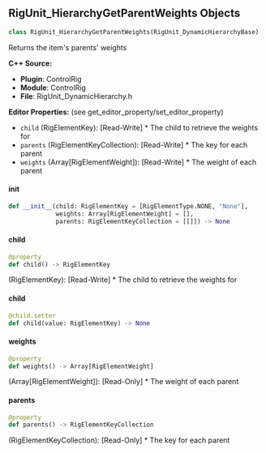 ## RigUnit_HierarchyGetParentWeights Objects

```python
class RigUnit_HierarchyGetParentWeights(RigUnit_DynamicHierarchyBase)
```

Returns the item's parents' weights

**C++ Source:**

- **Plugin**: ControlRig
- **Module**: ControlRig
- **File**: RigUnit_DynamicHierarchy.h

**Editor Properties:** (see get_editor_property/set_editor_property)

- ``child`` (RigElementKey):  [Read-Write] * The child to retrieve the weights for
- ``parents`` (RigElementKeyCollection):  [Read-Write] * The key for each parent
- ``weights`` (Array[RigElementWeight]):  [Read-Write] * The weight of each parent

<a id="unreal.RigUnit_HierarchyGetParentWeights.__init__"></a>

#### __init__

```python
def __init__(child: RigElementKey = [RigElementType.NONE, "None"],
             weights: Array[RigElementWeight] = [],
             parents: RigElementKeyCollection = [[]]) -> None
```

<a id="unreal.RigUnit_HierarchyGetParentWeights.child"></a>

#### child

```python
@property
def child() -> RigElementKey
```

(RigElementKey):  [Read-Write] * The child to retrieve the weights for

<a id="unreal.RigUnit_HierarchyGetParentWeights.child"></a>

#### child

```python
@child.setter
def child(value: RigElementKey) -> None
```

<a id="unreal.RigUnit_HierarchyGetParentWeights.weights"></a>

#### weights

```python
@property
def weights() -> Array[RigElementWeight]
```

(Array[RigElementWeight]):  [Read-Only] * The weight of each parent

<a id="unreal.RigUnit_HierarchyGetParentWeights.parents"></a>

#### parents

```python
@property
def parents() -> RigElementKeyCollection
```

(RigElementKeyCollection):  [Read-Only] * The key for each parent

<a id="unreal.RigUnit_HierarchyGetParentWeightsArray"></a>